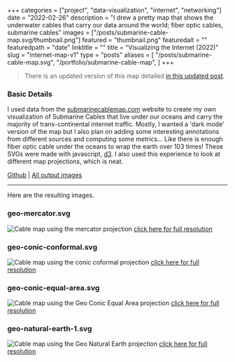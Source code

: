 +++
categories = ["project", "data-visualization", "internet", "networking"]
date = "2022-02-26"
description = "I drew a pretty map that shows the underwater cables that carry our data around the world; fiber optic cables, submarine cables"
images = ["/posts/submarine-cable-map.svg/thumbnail.png"]
featured = "thumbnail.png"
featuredalt = ""
featuredpath = "date"
linktitle = ""
title = "Visualizing the Internet (2022)"
slug = "internet-map-v1"
type = "posts"
aliases = [
  "/posts/submarine-cable-map.svg",
  "/portfolio/submarine-cable-map",
]
+++

> There is an updated version of this map detailed [in this updated post](/posts/internet-map-v2/).

### Basic Details
I used data from the [submarinecablemap.com](https://submarinecablemap.com) website to create my own visualization of Submarine Cables that live under our oceans and carry the majority of trans-continental internet traffic. Mostly, I wanted a 'dark mode' version of the map but I also plan on adding some interesting annotations from different sources and computing some metrics... Like there is enough fiber optic cable under the oceans to wrap the earth over 103 times! These SVGs were made with javascript, [d3](https://d3js.org). I also used this experience to look at different map projections, which is neat.


[Github](https://github.com/sudorandom/submarine-cable-map) | [All output images](https://github.com/sudorandom/tree/main/output)

-------

Here are the resulting images.

### geo-mercator.svg
![Cable map using the mercator projection](geo-mercator.svg "geo-mercator.svg")
[click here for full resolution](geo-mercator.svg)

### geo-conic-conformal.svg

![Cable map using the conic coformal projection](geo-conic-conformal.svg "geo-conic-conformal.svg")
[click here for full resolution](geo-conic-conformal.svg)

### geo-conic-equal-area.svg
![Cable map using the Geo Conic Equal Area projection](geo-conic-equal-area.svg "geo-conic-equal-area.svg")
[click here for full resolution](geo-conic-equal-area.svg)

### geo-natural-earth-1.svg
![Cable map using the Geo Natural Earth projection](geo-natural-earth-1.svg "geo-natural-earth-1")
[click here for full resolution](geo-natural-earth-1.svg)
